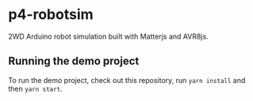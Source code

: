 # p4-robotsim

2WD Arduino robot simulation built with Matterjs and AVR8js. 

## Running the demo project

To run the demo project, check out this repository, run `yarn install` and then `yarn start`.

